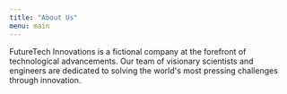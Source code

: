 ```yaml
---
title: "About Us"
menu: main
---
```


FutureTech Innovations is a fictional company at the forefront of technological advancements. Our team of visionary scientists and engineers are dedicated to solving the world's most pressing challenges through innovation.